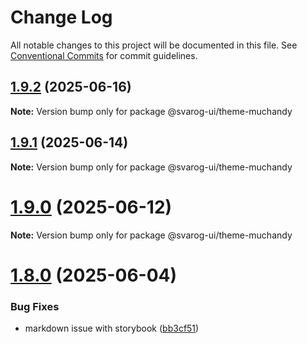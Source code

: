 # Change Log

All notable changes to this project will be documented in this file.
See [Conventional Commits](https://conventionalcommits.org) for commit guidelines.

## [1.9.2](https://github.com/baaaaaaaaasowenyaaaaaaamamabeatsebaaah/svarog/compare/@svarog-ui/theme-muchandy@1.9.1...@svarog-ui/theme-muchandy@1.9.2) (2025-06-16)

**Note:** Version bump only for package @svarog-ui/theme-muchandy

## [1.9.1](https://github.com/baaaaaaaaasowenyaaaaaaamamabeatsebaaah/svarog/compare/@svarog-ui/theme-muchandy@1.9.0...@svarog-ui/theme-muchandy@1.9.1) (2025-06-14)

**Note:** Version bump only for package @svarog-ui/theme-muchandy

# [1.9.0](https://github.com/baaaaaaaaasowenyaaaaaaamamabeatsebaaah/svarog/compare/@svarog-ui/theme-muchandy@1.8.0...@svarog-ui/theme-muchandy@1.9.0) (2025-06-12)

**Note:** Version bump only for package @svarog-ui/theme-muchandy

# [1.8.0](https://github.com/baaaaaaaaasowenyaaaaaaamamabeatsebaaah/svarog/compare/@svarog-ui/theme-muchandy@1.7.0...@svarog-ui/theme-muchandy@1.8.0) (2025-06-04)

### Bug Fixes

- markdown issue with storybook ([bb3cf51](https://github.com/baaaaaaaaasowenyaaaaaaamamabeatsebaaah/svarog/commit/bb3cf515b70d6c551832cbea7361e86e5e10260c))

